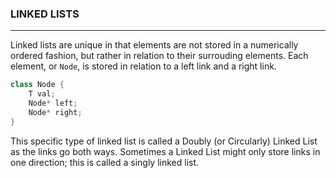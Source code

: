 ### LINKED LISTS ###
---------------------
Linked lists are unique in that elements are not stored in a numerically ordered fashion, but rather in relation to their surrouding elements. Each element, or `Node`, is stored in relation to a left link and a right link.
``` c++
class Node {
    T val;
    Node* left;
    Node* right;
}
```
This specific type of linked list is called a Doubly (or Circularly) Linked List as the links go both ways. Sometimes a Linked List might only store links in one direction; this is called a singly linked list.
